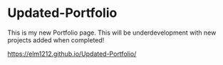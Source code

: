 # Updated-Portfolio
This is my new Portfolio page.  This will be underdevelopment with new projects added when completed!

https://elm1212.github.io/Updated-Portfolio/ 

